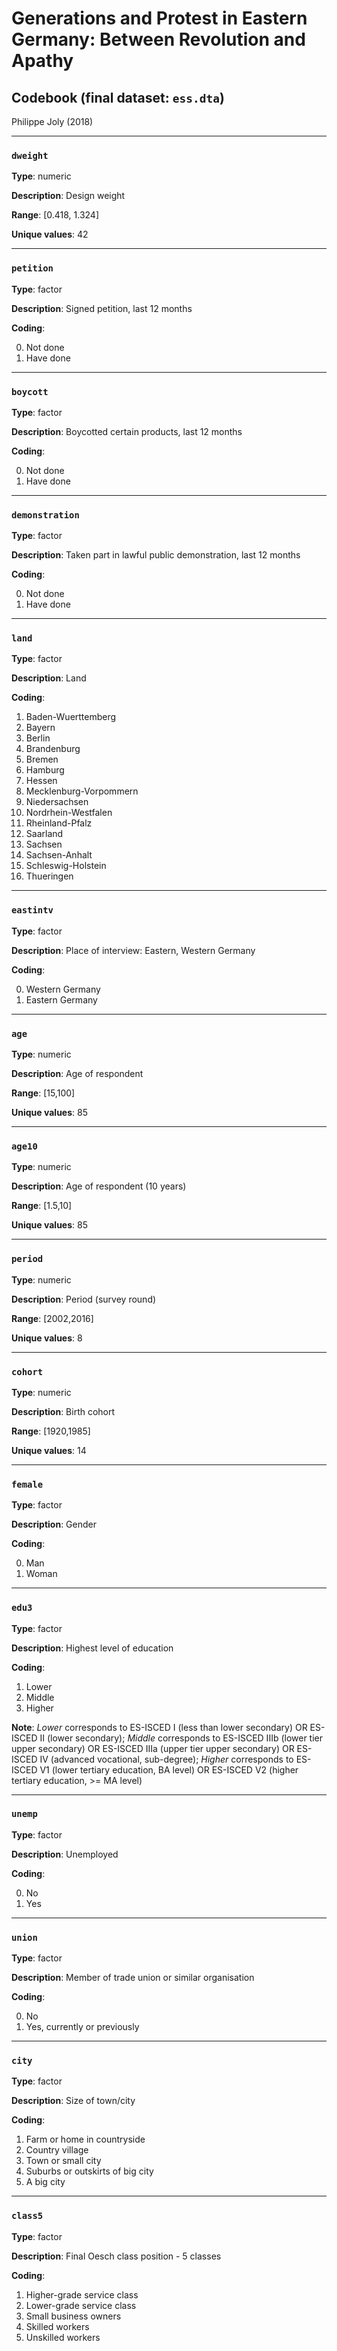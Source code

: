 # Generations and Protest in Eastern Germany: Between Revolution and Apathy
## Codebook (final dataset: `ess.dta`)
Philippe Joly (2018)

---

### `dweight`
**Type**: numeric

**Description**: Design weight

**Range**: [0.418, 1.324]

**Unique values**: 42

---

### `petition`
**Type**: factor

**Description**: Signed petition, last 12 months

**Coding**:

0. Not done
1. Have done

---

### `boycott`
**Type**: factor

**Description**: Boycotted certain products, last 12 months

**Coding**:

0. Not done
1. Have done

---

### `demonstration`
**Type**: factor

**Description**: Taken part in lawful public demonstration, last 12 months

**Coding**:

0. Not done
1. Have done

---

### `land`
**Type**: factor

**Description**: Land

**Coding**:

1. Baden-Wuerttemberg
2. Bayern
3. Berlin
4. Brandenburg
5. Bremen
6. Hamburg
7. Hessen
8. Mecklenburg-Vorpommern
9. Niedersachsen
10. Nordrhein-Westfalen
11. Rheinland-Pfalz
12. Saarland
13. Sachsen
14. Sachsen-Anhalt
15. Schleswig-Holstein
16. Thueringen

---

### `eastintv`
**Type**: factor

**Description**: Place of interview: Eastern, Western Germany

**Coding**:

0. Western Germany
1. Eastern Germany

---

### `age`
**Type**: numeric

**Description**: Age of respondent

**Range**: [15,100]

**Unique values**: 85

---

### `age10`
**Type**: numeric

**Description**: Age of respondent (10 years)

**Range**: [1.5,10]

**Unique values**: 85

---

### `period`
**Type**: numeric

**Description**: Period (survey round)

**Range**: [2002,2016]

**Unique values**: 8

---

### `cohort`
**Type**: numeric

**Description**: Birth cohort

**Range**: [1920,1985]

**Unique values**: 14

---

### `female`
**Type**: factor

**Description**: Gender

**Coding**:

0. Man
1. Woman

---

### `edu3`
**Type**: factor

**Description**: Highest level of education

**Coding**:

1. Lower
2. Middle
3. Higher

**Note**: _Lower_ corresponds to ES-ISCED I (less than lower secondary) OR ES-ISCED II (lower secondary); _Middle_ corresponds to  ES-ISCED IIIb (lower tier upper secondary) OR ES-ISCED IIIa (upper tier upper secondary) OR ES-ISCED IV (advanced vocational, sub-degree); _Higher_ corresponds to  ES-ISCED V1 (lower tertiary education, BA level) OR ES-ISCED V2 (higher tertiary education, >= MA level)

---

### `unemp`
**Type**: factor

**Description**: Unemployed

**Coding**:

0. No
1. Yes

---

### `union`
**Type**: factor

**Description**: Member of trade union or similar organisation

**Coding**:

0. No
1. Yes, currently or previously

---

### `city`
**Type**: factor

**Description**: Size of town/city

**Coding**:

1. Farm or home in countryside
2. Country village
3. Town or small city
4. Suburbs or outskirts of big city
5. A big city

---

### `class5`
**Type**: factor

**Description**: Final Oesch class position - 5 classes

**Coding**:

1. Higher-grade service class
2. Lower-grade service class
3. Small business owners
4. Skilled workers
5. Unskilled workers